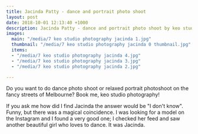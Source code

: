 ```yaml
---
title: Jacinda Patty - dance and portrait photo shoot
layout: post
date: 2018-10-01 12:13:40 +1000
description: Jacinda Patty - dance and portrait photo shoot by keo studio photography
images:
  main: "/media/7 keo studio photography jacinda 1.jpg"
  thumbnail: "/media/7 keo studio photography jacinda 0 thumbnail.jpg"
  items:
  - "/media/7 keo studio photography jacinda 4.jpg"
  - "/media/7 keo studio photography jacinda 3.jpg"
  - "/media/7 keo studio photography jacinda 2.jpg"

---
```

Do you want to do dance photo shoot or relaxed portrait photoshoot on the fancy streets of Melbourne? Book me, keo studio photography!

If you ask me how did I find Jacinda the answer would be "I don't know". Funny, but there was a magical coincidence. I was looking for a model on the Instagram and I found a very good one; I checked her feed and saw another beautiful girl who loves to dance. It was Jacinda.